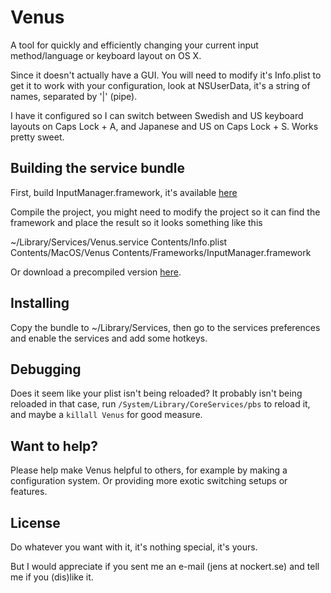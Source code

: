 Venus
===============================================================================

A tool for quickly and efficiently changing your current input method/language
or keyboard layout on OS X.

Since it doesn't actually have a GUI. You will need to modify it's Info.plist
to get it to work with your configuration, look at NSUserData, it's a string of
names, separated by '|' (pipe).

I have it configured so I can switch between Swedish and US keyboard layouts on
Caps Lock + A, and Japanese and US on Caps Lock + S. Works pretty sweet.


Building the service bundle
-------------------------------------------------------------------------------

First, build InputManager.framework, it's available [here](http://github.com/JensNockert/input-manager)

Compile the project, you might need to modify the project so it can find the
framework and place the result so it looks something like this

~/Library/Services/Venus.service
	Contents/Info.plist
	Contents/MacOS/Venus
	Contents/Frameworks/InputManager.framework

Or download a precompiled version [here](http://aventine.se/venus/Venus-0.2.tar.bz2).


Installing
----------

Copy the bundle to ~/Library/Services, then go to the services preferences and
enable the services and add some hotkeys.


Debugging
---------

Does it seem like your plist isn't being reloaded? It probably isn't being
reloaded in that case, run `/System/Library/CoreServices/pbs` to reload it, and
maybe a `killall Venus` for good measure.


Want to help?
-------------

Please help make Venus helpful to others, for example by making a configuration
system. Or providing more exotic switching setups or features.


License
-------

Do whatever you want with it, it's nothing special, it's yours.

But I would appreciate if you sent me an e-mail (jens at nockert.se) and tell
me if you (dis)like it.
